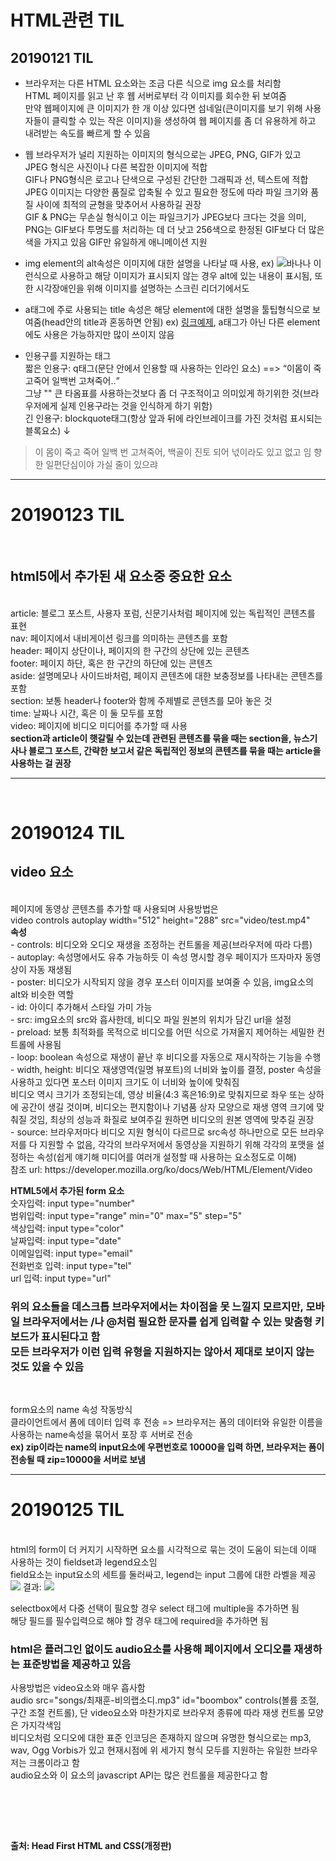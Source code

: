# HTML관련 TIL
## 20190121 TIL

* 브라우저는 다른 HTML 요소와는 조금 다른 식으로 img 요소를 처리함<br>
HTML 페이지를 읽고 난 후 웹 서버로부터 각 이미지를 회수한 뒤 보여줌<br>
만약 웹페이지에 큰 이미지가 한 개 이상 있다면 섬네일(큰이미지를 보기 위해 사용자들이 클릭할 수 있는 작은 이미지)을 생성하여 웹 페이지를 좀 더 유용하게 하고 내려받는 속도를 빠르게 할 수 있음

* 웹 브라우저가 널리 지원하는 이미지의 형식으로는 JPEG, PNG, GIF가 있고 JPEG 형식은 사진이나 다른 복잡한 이미지에 적합<br>
  GIF나 PNG형식은 로고나 단색으로 구성된 간단한 그래픽과 선, 텍스트에 적합<br>
  JPEG 이미지는 다양한 품질로 압축될 수 있고 필요한 정도에 따라 파일 크기와 품질 사이에 최적의 균형을 맞추어서 사용하길 권장<br>
  GIF & PNG는 무손실 형식이고 이는 파일크기가 JPEG보다 크다는 것을 의미, PNG는 GIF보다 투명도를 처리하는 데 더 낫고 256색으로 한정된 GIF보다 더 많은 색을 가지고 있음 
  GIF만 유일하게 애니메이션 지원<br>
* img element의 alt속성은 이미지에 대한 설명을 나타날 때 사용, ex) <img src="banana.png" alt="바나나"> 이런식으로 사용하고 해당 이미지가 표시되지 않는 경우 alt에 있는 내용이 표시됨, 또한 시각장애인을 위해 이미지를 설명하는 스크린 리더기에서도 <br>

* a태그에 주로 사용되는 title 속성은 해당 element에 대한 설명을 툴팁형식으로 보여줌(head안의 title과 혼동하면 안됨) ex) <a href="#" title="링크예제설명입니다.">링크예제</a>, a태그가 아닌 다른 element에도 사용은 가능하지만 많이 쓰이지 않음<br>

* 인용구를 지원하는 태그<br>
짧은 인용구: q태그(문단 안에서 인용할 때 사용하는 인라인 요소)  ==> <q>이몸이 죽고죽어 일백번 고쳐죽어..</q><br>
그냥 "" 큰 타옴표를 사용하는것보다 좀 더 구조적이고 의미있게 하기위한 것(브라우저에게 실제 인용구라는 것을 인식하게 하기 위함)<br>
긴 인용구: blockquote태그(항상 앞과 뒤에 라인브레이크를 가진 것처럼 표시되는 블록요소) ↓
<blockquote>이 몸이 죽고 죽어 일백 번 고쳐죽어, 백골이 진토 되어 넋이라도 있고 없고 임 향한 일편단심이야 가실 줄이 있으랴</blockquote>
<hr>
<h1>20190123 TIL</h1> <br>
<h2>html5에서 추가된 새 요소중 중요한 요소</h2> <br>
article: 블로그 포스트, 사용자 포럼, 신문기사처럼 페이지에 있는 독립적인 콘텐츠를 표현 <br>
nav:     페이지에서 내비게이션 링크를 의미하는 콘텐츠를 포함 <br>
header:  페이지 상단이나, 페이지의 한 구간의 상단에 있는 콘텐츠 <br>
footer:  페이지 하단, 혹은 한 구간의 하단에 있는 콘텐츠 <br>
aside:   설명메모나 사이드바처럼, 페이지 콘텐츠에 대한 보충정보를 나타내는 콘텐츠를 포함 <br>
section: 보통 header나 footer와 함께 주제별로 콘텐츠를 모아 놓은 것 <br>
time:    날짜나 시간, 혹은 이 둘 모두를 포함 <br>
video:   페이지에 비디오 미디어를 추가할 때 사용 <br>
<strong>section과 article이 햇갈릴 수 있는데 관련된 콘텐츠를 묶을 때는 section을, 뉴스기사나 블로그 포스트, 간략한 보고서 같은 독립적인 정보의 콘텐츠를 묶을 때는 article을 사용하는 걸 권장</strong> <br>
<hr> <br>
<h1>20190124 TIL</h1>
<h2>video 요소</h2><br>
페이지에 동영상 콘텐츠를 추가할 때 사용되며 사용방법은 <br>
video controls autoplay width="512" height="288" src="video/test.mp4" <br>
<strong>속성</strong> <br>
- controls: 비디오와 오디오 재생을 조정하는 컨트롤을 제공(브라우저에 따라 다름)<br>
- autoplay: 속성명에서도 유추 가능하듯 이 속성 명시할 경우 페이지가 뜨자마자 동영상이 자동 재생됨 <br>
- poster: 비디오가 시작되지 않을 경우 포스터 이미지를 보여줄 수 있음, img요소의 alt와 비슷한 역할<br>
- id: 아이디 추가해서 스타일 가미 가능 <br>
- src: img요소의 src와 흡사한데, 비디오 파일 원본의 위치가 담긴 url을 설정 <br>
- preload: 보통 최적화를 목적으로 비디오를 어떤 식으로 가져올지 제어하는 세밀한 컨트롤에 사용됨 <br>
- loop: boolean 속성으로 재생이 끝난 후 비디오를 자동으로 재시작하는 기능을 수행 <br>
- width, height: 비디오 재생영역(일명 뷰포트)의 너비와 높이를 결정, poster 속성을 사용하고 있다면 포스터 이미지 크기도 이 너비와 높이에 맞춰짐<br>
비디오 역시 크기가 조정되는데, 영상 비율(4:3 혹은16:9)로 맞춰지므로 좌우 또는 상하에 공간이 생길 것이며, 비디오는 편지함이나 기념품 상자 모양으로 재생 영역 크기에 맞춰질 것임, 최상의 성능과 화질로 보여주길 원하면 비디오의 원본 영역에 맞추길 권장 <br>
- source: 브라우저마다 비디오 지원 형식이 다르므로 src속성 하나만으로 모든 브라우저를 다 지원할 수 없음, 각각의 브라우저에서 동영상을 지원하기 위해 각각의 포맷을 설정하는 속성(쉽게 얘기해 미디어를 여러개 설정할 때 사용하는 요소정도로 이해) <br>
참조 url: https://developer.mozilla.org/ko/docs/Web/HTML/Element/Video <br>
<p></p>
<strong>HTML5에서 추가된 form 요소</strong> <br>
숫자입력: input type="number" <br>
범위입력: input type="range" min="0" max="5" step="5" <br>
색상입력: input type="color" <br>
날짜입력: input type="date" <br>
이메일입력: input type="email" <br>
전화번호 입력: input type="tel" <br>
url 입력: input type="url" <br>
<h3>위의 요소들을 데스크톱 브라우저에서는 차이점을 못 느낄지 모르지만, 모바일 브라우저에서는 /나 @처럼 필요한 문자를 쉽게 입력할 수 있는 맞춤형 키보드가 표시된다고 함<br>
모든 브라우저가 이런 입력 유형을 지원하지는 않아서 제대로 보이지 않는 것도 있을 수 있음</h3> <br>
<p>
form요소의 name 속성 작동방식 <br>
클라이언트에서 폼에 데이터 입력 후 전송 => 브라우저는 폼의 데이터와 유일한 이름을 사용하는 name속성을 묶어서 포장 후 서버로 전송 <br>
<strong>ex) zip이라는 name의 input요소에 우편번호로 10000을 입력 하면, 브라우저는 폼이 전송될 때 zip=10000을 서버로 보냄</strong> <br>
<hr>
<h1>20190125 TIL</h1> <br>
html의 form이 더 커지기 시작하면 요소를 시각적으로 묶는 것이 도움이 되는데 이때 사용하는 것이 fieldset과 legend요소임 <br>
field요소는 input요소의 세트를 둘러싸고, legend는 input 그룹에 대한 라벨을 제공 <br>
<img src="https://user-images.githubusercontent.com/44331989/51725246-8d5e3e80-20a4-11e9-88d5-da20eb499d21.JPG"> 
결과: <img src="https://user-images.githubusercontent.com/44331989/51725340-f3e35c80-20a4-11e9-841e-474a06d36cd3.JPG"> <br>

selectbox에서 다중 선택이 필요할 경우 select 태그에 multiple을 추가하면 됨 <br>
해당 필드를 필수입력으로 해야 할 경우 태그에 required을 추가하면 됨 <br>
<h3>html은 플러그인 없이도 audio요소를 사용해 페이지에서 오디오를 재생하는 표준방법을 제공하고 있음</h3>
사용방법은 video요소와 매우 흡사함 <br>
audio src="songs/최재훈-비의랩소디.mp3" id="boombox" controls(볼륨 조절, 구간 조절 컨트롤), 단 video요소와 마찬가지로 브라우저 종류에 따라 재생 컨트롤 모양은 가지각색임 <br>
비디오처럼 오디오에 대한 표준 인코딩은 존재하지 않으며 유명한 형식으로는 mp3, wav, Ogg Vorbis가 있고 현재시점에 위 세가지 형식 모두를 지원하는 유일한 브라우저는 크롬이라고 함 <br>audio요소와 이 요소의 javascript API는 많은 컨트롤을 제공한다고 함<br>

  
  
  





<p><br>  
<p><br>
<p><br>
  <strong>출처: Head First HTML and CSS(개정판)</strong>


